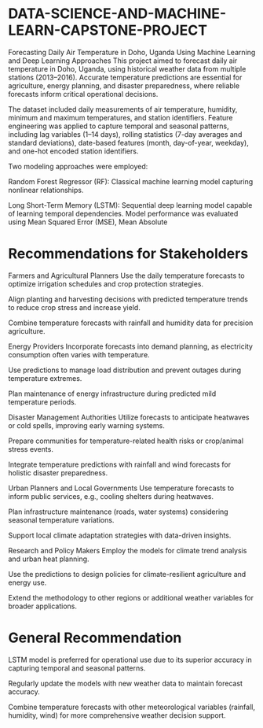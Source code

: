 # DATA-SCIENCE-AND-MACHINE-LEARN-CAPSTONE-PROJECT
Forecasting Daily Air Temperature in Doho, Uganda Using Machine Learning and Deep Learning Approaches
This project aimed to forecast daily air temperature in Doho, Uganda, using historical weather data from multiple stations (2013–2016). Accurate temperature predictions are essential for agriculture, energy planning, and disaster preparedness, where reliable forecasts inform critical operational decisions.

The dataset included daily measurements of air temperature, humidity, minimum and maximum temperatures, and station identifiers. Feature engineering was applied to capture temporal and seasonal patterns, including lag variables (1–14 days), rolling statistics (7-day averages and standard deviations), date-based features (month, day-of-year, weekday), and one-hot encoded station identifiers.

Two modeling approaches were employed:

Random Forest Regressor (RF): Classical machine learning model capturing nonlinear relationships.

Long Short-Term Memory (LSTM): Sequential deep learning model capable of learning temporal dependencies.
Model performance was evaluated using Mean Squared Error (MSE), Mean Absolute

# Recommendations for Stakeholders

Farmers and Agricultural Planners
Use the daily temperature forecasts to optimize irrigation schedules and crop protection strategies.

Align planting and harvesting decisions with predicted temperature trends to reduce crop stress and increase yield.

Combine temperature forecasts with rainfall and humidity data for precision agriculture.

Energy Providers
Incorporate forecasts into demand planning, as electricity consumption often varies with temperature.

Use predictions to manage load distribution and prevent outages during temperature extremes.

Plan maintenance of energy infrastructure during predicted mild temperature periods.

Disaster Management Authorities
Utilize forecasts to anticipate heatwaves or cold spells, improving early warning systems.

Prepare communities for temperature-related health risks or crop/animal stress events.

Integrate temperature predictions with rainfall and wind forecasts for holistic disaster preparedness.

Urban Planners and Local Governments
Use temperature forecasts to inform public services, e.g., cooling shelters during heatwaves.

Plan infrastructure maintenance (roads, water systems) considering seasonal temperature variations.

Support local climate adaptation strategies with data-driven insights.

Research and Policy Makers
Employ the models for climate trend analysis and urban heat planning.

Use the predictions to design policies for climate-resilient agriculture and energy use.

Extend the methodology to other regions or additional weather variables for broader applications.

# General Recommendation

LSTM model is preferred for operational use due to its superior accuracy in capturing temporal and seasonal patterns.

Regularly update the models with new weather data to maintain forecast accuracy.

Combine temperature forecasts with other meteorological variables (rainfall, humidity, wind) for more comprehensive weather decision support.
